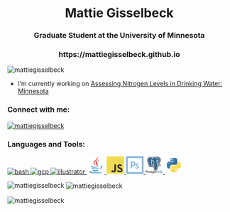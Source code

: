 <h1 align="center">Mattie Gisselbeck</h1>
<h3 align="center">Graduate Student at the University of Minnesota</h3>
<h3 align="center">https://mattiegisselbeck.github.io</h3>


<p align="left"> <img src="https://komarev.com/ghpvc/?username=mattiegisselbeck&label=Profile%20views&color=0e75b6&style=flat" alt="mattiegisselbeck" /> </p>

- I’m currently working on [Assessing Nitrogen Levels in Drinking Water: Minnesota](https://github.com/mattiegisselbeck/AssessingNitrogenInDrinkingWater-Minnesota)

<h3 align="left">Connect with me:</h3>
<p align="left">
<a href="https://linkedin.com/in/mattiegisselbeck" target="blank"><img align="center" src="https://raw.githubusercontent.com/rahuldkjain/github-profile-readme-generator/master/src/images/icons/Social/linked-in-alt.svg" alt="mattiegisselbeck" height="30" width="40" /></a>
</p>

<h3 align="left">Languages and Tools:</h3>
<p align="left"> <a href="https://www.gnu.org/software/bash/" target="_blank" rel="noreferrer"> <img src="https://www.vectorlogo.zone/logos/gnu_bash/gnu_bash-icon.svg" alt="bash" width="40" height="40"/> </a> <a href="https://cloud.google.com" target="_blank" rel="noreferrer"> <img src="https://www.vectorlogo.zone/logos/google_cloud/google_cloud-icon.svg" alt="gcp" width="40" height="40"/> </a> <a href="https://www.adobe.com/in/products/illustrator.html" target="_blank" rel="noreferrer"> <img src="https://www.vectorlogo.zone/logos/adobe_illustrator/adobe_illustrator-icon.svg" alt="illustrator" width="40" height="40"/> </a> <a href="https://www.java.com" target="_blank" rel="noreferrer"> <img src="https://raw.githubusercontent.com/devicons/devicon/master/icons/java/java-original.svg" alt="java" width="40" height="40"/> </a> <a href="https://developer.mozilla.org/en-US/docs/Web/JavaScript" target="_blank" rel="noreferrer"> <img src="https://raw.githubusercontent.com/devicons/devicon/master/icons/javascript/javascript-original.svg" alt="javascript" width="40" height="40"/> </a> <a href="https://www.photoshop.com/en" target="_blank" rel="noreferrer"> <img src="https://raw.githubusercontent.com/devicons/devicon/master/icons/photoshop/photoshop-line.svg" alt="photoshop" width="40" height="40"/> </a> <a href="https://www.postgresql.org" target="_blank" rel="noreferrer"> <img src="https://raw.githubusercontent.com/devicons/devicon/master/icons/postgresql/postgresql-original-wordmark.svg" alt="postgresql" width="40" height="40"/> </a> <a href="https://www.python.org" target="_blank" rel="noreferrer"> <img src="https://raw.githubusercontent.com/devicons/devicon/master/icons/python/python-original.svg" alt="python" width="40" height="40"/> </a> </p>

<p><img align="left" src="https://github-readme-stats.vercel.app/api/top-langs?username=mattiegisselbeck&show_icons=true&locale=en&layout=compact" alt="mattiegisselbeck" /></p>

<p>&nbsp;<img align="center" src="https://github-readme-stats.vercel.app/api?username=mattiegisselbeck&show_icons=true&locale=en" alt="mattiegisselbeck" /></p>

<p><img align="center" src="https://github-readme-streak-stats.herokuapp.com/?user=mattiegisselbeck&" alt="mattiegisselbeck" /></p>

 
